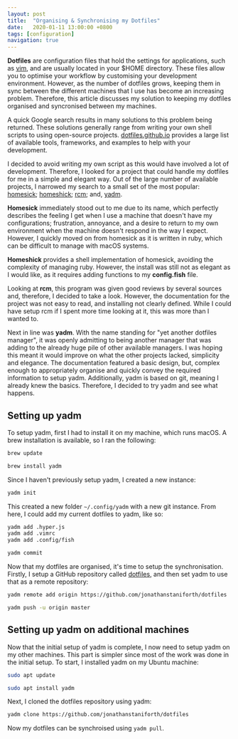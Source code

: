 ```yaml
---
layout: post
title:  "Organising & Synchronising my Dotfiles"
date:   2020-01-11 13:00:00 +0800
tags: [configuration]
navigation: true
---
```


**Dotfiles** are configuration files that hold the settings for applications, such
as [vim](https://www.vim.org/), and are usually located in your $HOME directory.
These files allow you to optimise your workflow by customising your development
environment. However, as the number of dotfiles grows, keeping them in sync
between the different machines that I use has become an increasing problem.
Therefore, this article discusses my solution to keeping my dotfiles organised
and syncronised between my machines.

A quick Google search results in many solutions to this problem being returned.
These solutions generally range from writing your own shell scripts to using
open-source projects. [dotfiles.github.io](https://dotfiles.github.io/) provides
a large list of available tools, frameworks, and examples to help with your development.

I decided to avoid writing my own script as this would have involved a lot of
development. Therefore, I looked for a project that could handle my dotfiles for
me in a simple and elegant way.
Out of the large number of available projects, I narrowed my search to a small set of the most popular:
[homesick](https://github.com/technicalpickles/homesick);
[homeshick](https://github.com/andsens/homeshick);
[rcm](https://github.com/thoughtbot/rcm); and, [yadm](https://yadm.io/#).

**Homesick** immediately stood out to me due to its name, which perfectly describes
the feeling I get when I use a machine that doesn't have my configurations;
frustration, annoyance, and a desire to return to my own environment when
the machine doesn't respond in the way I expect. However, I quickly moved on
from homesick as it is written in ruby, which can be difficult to manage with
macOS systems.

**Homeshick** provides a shell implementation of homesick, avoiding the complexity
of managing ruby. However, the install was still not as elegant as I
would like, as it requires adding functions to my **config.fish** file.

Looking at **rcm**, this program was given good reviews by several sources
and, therefore, I decided to take a look. However, the documentation for the
project was not easy to read, and installing not clearly defined. While
I could have setup rcm if I spent more time looking at it, this was
more than I wanted to.

Next in line was **yadm**. With the name standing for "yet another dotfiles
manager", it was openly admitting to being another manager that was adding to
the already huge pile of other available managers.
I was hoping this meant it would improve on what the other projects lacked,
simplicity and elegance. The documentation featured a
basic design, but, complex enough to appropriately organise and quickly convey the
required information to setup yadm. Additionally, yadm is based on git, meaning
I already knew the basics. Therefore, I decided to try yadm and see what happens.

## Setting up yadm
To setup yadm, first I had to install it on my machine, which runs macOS. A brew
installation is available, so I ran the following:

```bash
brew update

brew install yadm
```

Since I haven't previously setup yadm, I created a new instance:

```bash
yadm init
```

This created a new folder `~/.config/yadm` with a new git instance. From
here, I could add my current dotfiles to yadm, like so:

```bash
yadm add .hyper.js
yadm add .vimrc
yadm add .config/fish

yadm commit
```

Now that my dotfiles are organised, it's time to setup the synchronisation. 
Firstly, I setup a GitHub repository called [dotfiles](https://github.com/jonathanstaniforth/dotfiles),
and then set yadm to use that as a remote repository:

```bash
yadm remote add origin https://github.com/jonathanstaniforth/dotfiles

yadm push -u origin master
```

## Setting up yadm on additional machines
Now that the initial setup of yadm is complete, I now need to setup yadm on my
other machines. This part is simpler since most of the work was done in the
initial setup. To start, I installed yadm on my Ubuntu machine:

```bash
sudo apt update

sudo apt install yadm
```

Next, I cloned the dotfiles repository using yadm:

```bash
yadm clone https://github.com/jonathanstaniforth/dotfiles
```

Now my dotfiles can be synchroised using `yadm pull`.

